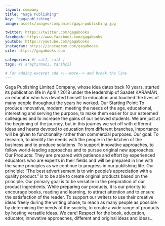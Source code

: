 ```yaml
---
layout: company
title: "Gaga Publishing"
key: "gagapublishing"
image: assets/images/companies/gaga-publishing.jpg

twitter: https://twitter.com/gagabooks
facebook: https://www.facebook.com/gagabooks
youtube: https://youtube.com/gagabooks
instagram: https://instagram.com/gagabooks
site: https://gagabooks.com

categories: #[ cat1, cat2 ]
tags: #[ araştırmacı, tarihçi]

# For adding excerpt add <!--more--> and break the line
---
```

Gaga Publishing Limited Company, whose idea dates back 10 years, started its publication life in April / 2018 under the leadership of Saadet KARAMAN,
an educator who has devoted himself to education and touched the lives of many people throughout the years he worked.
Our Starting Point: To produce innovative, modern, meeting the needs of the age, educational, interesting and serving the purpose, to make them easier for our esteemed colleagues and to increase the gains of our beloved students.
We are just at the beginning of the journey, but in this journey we set off with different ideas and hearts devoted to education from different branches, importance will be given to functionality rather than commercial purposes.
Our goal: To research, to identify the needs with the people in the kitchen of the business and to produce solutions. To support innovative approaches, to follow world-leading approaches and to pursue original new approaches.
Our Products: They are prepared with patience and effort by experienced educators who are experts in their fields and will be prepared in line with the same principles as we continue to progress in our publishing life.
Our principle: “The best advertisement is to win people’s appreciation with a quality product.” is to be able to create original products based on the principle. Our primary goal is to be versatile in the preparation of our product ingredients. While preparing our products, it is our priority to encourage books, reading and learning, to attract attention and to ensure the satisfaction of the reader.
To support our writers to use their creative ideas freely during the writing phase, to reach as many people as possible by determining the needs of the society,
to create a wide range of products by hosting versatile ideas.
We care! Respect for the book, education, educator, innovative approaches, different and original ideas and ideas…
